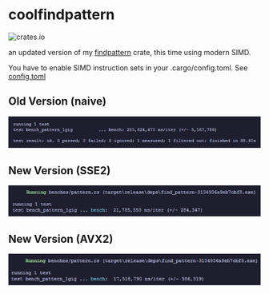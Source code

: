 # coolfindpattern

![crates.io](https://img.shields.io/crates/v/coolfindpattern.svg)

an updated version of my [findpattern](https://github.com/unknowntrojan/findpattern) crate, this time using modern SIMD.

You have to enable SIMD instruction sets in your .cargo/config.toml. See [config.toml](.cargo/config.toml)

## Old Version (naive)

![Old Benchmark](images/old.png)

## New Version (SSE2)

![New Benchmark SSE2](images/sse2.png)

## New Version (AVX2)

![New Benchmark AVX2](images/avx2.png)
